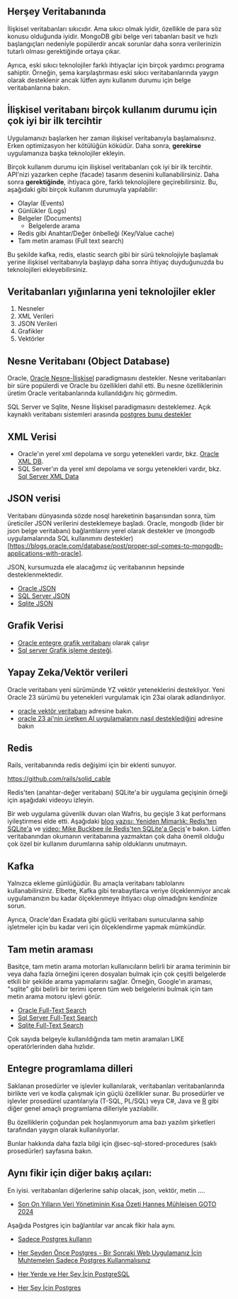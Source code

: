 ## Herşey Veritabanında

İlişkisel veritabanları sıkıcıdır.
Ama sıkıcı olmak iyidir, özellikle de para söz konusu olduğunda iyidir.
MongoDB gibi belge veri tabanları basit ve hızlı başlangıçları nedeniyle popülerdir ancak sorunlar daha sonra verilerinizin tutarlı olması gerektiğinde ortaya çıkar.

Ayrıca, eski sıkıcı teknolojiler farklı ihtiyaçlar için birçok yardımcı programa sahiptir.
Örneğin, şema karşılaştırması eski sıkıcı veritabanlarında yaygın olarak desteklenir ancak lütfen aynı kullanım durumu için belge veritabanlarına bakın.



## İlişkisel veritabanı birçok kullanım durumu için çok iyi bir ilk tercihtir

Uygulamanızı başlarken her zaman ilişkisel veritabanıyla başlamalısınız.
Erken optimizasyon her kötülüğün köküdür.
Daha sonra, **gerekirse** uygulamanıza başka teknolojiler ekleyin.


Birçok kullanım durumu için ilişkisel veritabanları çok iyi bir ilk tercihtir.
API'nizi yazarken cephe (facade) tasarım desenini kullanabilirsiniz.
Daha sonra **gerektiğinde**,  ihtiyaca göre, farklı teknolojilere geçirebilirsiniz.
Bu, aşağıdaki gibi birçok kullanım durumuyla yapılabilir:


- Olaylar (Events)
- Günlükler (Logs)
- Belgeler (Documents)
	* Belgelerde arama
- Redis gibi Anahtar/Değer önbelleği (Key/Value cache)
- Tam metin araması (Full text search)

Bu şekilde kafka, redis, elastic search gibi bir sürü teknolojiyle başlamak yerine ilişkisel veritabanıyla başlayıp daha sonra ihtiyaç duyduğunuzda bu teknolojileri ekleyebilirsiniz.


## Veritabanları yığınlarına yeni teknolojiler ekler

1. Nesneler
2. XML Verileri
3. JSON Verileri
4. Grafikler
5. Vektörler



## Nesne Veritabanı (Object Database)

Oracle, [Oracle Nesne-İlişkisel](https://docs.oracle.com/en/database/oracle/oracle-database/23/adobj/index.html) paradigmasını destekler.
Nesne veritabanları bir süre popülerdi ve Oracle bu özellikleri dahil etti.
Bu nesne özelliklerinin üretim Oracle veritabanlarında kullanıldığını hiç görmedim.


SQL Server ve Sqlite, Nesne İlişkisel paradigmasını desteklemez.
Açık kaynaklı veritabanı sistemleri arasında [postgres bunu destekler](https://learn.postgreshelp.com/courses/postgresql-tutorial-dba/lesson/object-relational-database-management-system)




## XML Verisi

- Oracle'ın yerel xml depolama ve sorgu yetenekleri vardır, bkz. [Oracle XML DB](https://www.oracle.com/tr/database/technologies/appdev/xmldb.html).
- SQL Server'ın da yerel xml depolama ve sorgu yetenekleri vardır, bkz. [Sql Server XML Data](https://learn.microsoft.com/en-us/sql/relational-databases/xml/xml-data-sql-server?view=sql-server-ver16)

## JSON verisi

Veritabanı dünyasında sözde nosql hareketinin başarısından sonra, tüm üreticiler JSON verilerini desteklemeye başladı.
Oracle, mongodb (lider bir json belge veritabanı) bağlantılarını yerel olarak destekler ve (mongodb uygulamalarında SQL kullanımını destekler)[https://blogs.oracle.com/database/post/proper-sql-comes-to-mongodb-applications-with-oracle].

JSON, kursumuzda ele alacağımız üç veritabanının hepsinde desteklenmektedir.

- [Oracle JSON](https://blogs.oracle.com/database/post/json-relational-duality-app-dev)
- [SQL Server JSON](https://learn.microsoft.com/en-us/sql/relational-databases/json/json-data-sql-server?view=sql-server-ver16)
- [Sqlite JSON](https://www.sqlite.org/json1.html)


## Grafik Verisi

- [Oracle entegre grafik veritabanı](https://www.oracle.com/database/integrated-graph-database) olarak çalışır
- [Sql server Grafik işleme desteği](https://learn.microsoft.com/en-us/sql/relational-databases/graphs/sql-graph-overview?view=sql-server-ver16).





## Yapay Zeka/Vektör verileri

Oracle veritabanı yeni sürümünde YZ vektör yeteneklerini destekliyor.
Yeni Oracle 23 sürümü bu yetenekleri vurgulamak için 23ai olarak adlandırılıyor.
- [oracle vektör veritabanı](https://www.oracle.com/database/vector-database) adresine bakın.
- [oracle 23 ai'nin üretken AI uygulamalarını nasıl desteklediğini](https://www.oracle.com/news/announcement/ocw-integrated-vector-database-augments-generative-ai-2023-09-19) adresine bakın


## Redis

Rails, veritabanında redis değişimi için bir eklenti sunuyor.

https://github.com/rails/solid_cable

Redis'ten (anahtar-değer veritabanı) SQLite'a bir uygulama geçişinin örneği için aşağıdaki videoyu izleyin.

Bir web uygulama güvenlik duvarı olan Wafris, bu geçişle 3 kat performans iyileştirmesi elde etti.
Aşağıdaki [blog yazısı: Yeniden Mimarlık: Redis'ten SQLite'a](https://wafris.org/blog/rearchitecting-for-sqlite) ve [video: Mike Buckbee ile Redis'ten SQLite'a Geçiş](https://www.youtube.com/watch?v=EwDuYId5v8k)'e bakın.
Lütfen veritabanından okumanın veritabanına yazmaktan çok daha önemli olduğu çok özel bir kullanım durumlarına sahip olduklarını unutmayın.



## Kafka

Yalnızca ekleme günlüğüdür.
Bu amaçla veritabanı tablolarını kullanabilirsiniz.
Elbette, Kafka gibi terabaytlarca veriye ölçeklenmiyor ancak uygulamanızın bu kadar ölçeklenmeye ihtiyacı olup olmadığını kendinize sorun.

Ayrıca, Oracle'dan Exadata gibi güçlü veritabanı sunucularına sahip işletmeler için bu kadar veri için ölçeklendirme yapmak mümkündür.



## Tam metin araması

Basitçe, tam metin arama motorları kullanıcıların belirli bir arama teriminin bir veya daha fazla örneğini içeren dosyaları bulmak için çok çeşitli belgelerde etkili bir şekilde arama yapmalarını sağlar.
Örneğin, Google'ın araması, "sqlite" gibi belirli bir terimi içeren tüm web belgelerini bulmak için tam metin arama motoru işlevi görür.

- [Oracle Full-Text Search](https://docs.oracle.com/en/database/oracle/oracle-database/21/adjsn/full-text-search-queries.html)
- [Sql Server Full-Text Search](https://learn.microsoft.com/en-us/sql/relational-databases/search/full-text-search?view=sql-server-ver16)
- [Sqlite Full-Text Search](https://www.sqlite.org/fts5.html)

Çok sayıda belgeyle kullanıldığında tam metin aramaları LIKE operatörlerinden daha hızlıdır.

## Entegre programlama dilleri

Saklanan prosedürler ve işlevler kullanılarak, veritabanları veritabanlarında birlikte veri ve kodla çalışmak için güçlü özellikler sunar.
Bu prosedürler ve işlevler prosedürel uzantılarıyla (T-SQL, PL/SQL) veya C#, Java ve [R](https://docs.oracle.com/cd/E57012_01/doc.141/e56973/intro.htm) gibi diğer genel amaçlı programlama dilleriyle yazılabilir.



Bu özelliklerin çoğundan pek hoşlanmıyorum ama bazı yazılım şirketleri tarafından yaygın olarak kullanılıyorlar.

Bunlar hakkında daha fazla bilgi için @sec-sql-stored-procedures (saklı prosedürler) sayfasına bakın.





## Aynı fikir için diğer bakış açıları:

En iyisi. veritabanları diğerlerine sahip olacak, json, vektör, metin ....

- [Son On Yılların Veri Yönetiminin Kısa Özeti Hannes Mühleisen GOTO 2024](https://www.youtube.com/watch?v=-wCzn9gKoUk)

Aşağıda Postgres için bağlantılar var ancak fikir hala aynı.


- [Sadece Postgres kullanın](https://mccue.dev/pages/8-16-24-just-use-postgres)

- [Her Şeyden Önce Postgres - Bir Sonraki Web Uygulamanız İçin Muhtemelen Sadece Postgres Kullanmalısınız](https://hamy.xyz/labs/2024-09_postgres-over-everything)

- [Her Yerde ve Her Şey İçin PostgreSQL](https://dzone.com/articles/postgresql-everywhere-and-for-everything)

- [Her Şey İçin Postgres](https://www.amazingcto.com/postgres-for-everything/)







